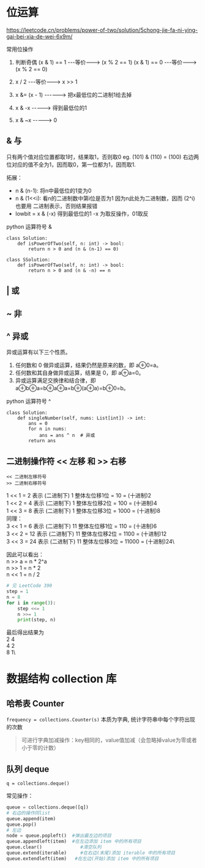 # 位运算
https://leetcode.cn/problems/power-of-two/solution/5chong-jie-fa-ni-ying-gai-bei-xia-de-wei-6x9m/

常用位操作

1. 判断奇偶
(x & 1) == 1 ---等价---> (x % 2 == 1)
(x & 1) == 0 ---等价---> (x % 2 == 0)

2. x / 2 ---等价---> x >> 1
3. x &= (x - 1) ------> 把x最低位的二进制1给去掉
4. x & -x -----> 得到最低位的1
5. x & ~x -----> 0


## & 与
只有两个值对应位置都取1时，结果取1，否则取0
eg. (101) & (110) = (100) 右边两位对应的值不全为1，因而取0，第一位都为1，因而取1.

拓展：
- n & (n-1): 将n中最低位的1变为0
- n & (1<<i): 看n的二进制数中第i位是否为1
    因为n此处为二进制数，因而 (2^i) 也要用 二进制表示，否则结果报错
- lowbit = x & (-x) 得到最低位的1
    -x 为取反操作，01取反

python 运算符号 &
```
class Solution:
    def isPowerOfTwo(self, n: int) -> bool:
        return n > 0 and (n & (n-1) == 0)

class SSolution:
    def isPowerOfTwo(self, n: int) -> bool:
        return n > 0 and (n & -n) == n 
```
## | 或
## ~ 非
## ^ 异或
异或运算有以下三个性质。
1. 任何数和 0 做异或运算，结果仍然是原来的数，即 a⊕0=a。
2. 任何数和其自身做异或运算，结果是 0，即 a⊕a=0。
3. 异或运算满足交换律和结合律，即a⊕b⊕a=b⊕a⊕a=b⊕(a⊕a)=b⊕0=b。

python 运算符号 ^
```
class Solution:
    def singleNumber(self, nums: List[int]) -> int:
        ans = 0
        for n in nums:
            ans = ans ^ n  # 异或
        return ans		
```	

## 二进制操作符 << 左移 和 >> 右移
```
<< 二进制左移符号
>> 二进制右移符号
```
1 << 1 = 2   表示 (二进制下) 1  整体左位移1位 = 10  = (十进制)2\
1 << 2 = 4   表示 (二进制下) 1  整体左位移2位 = 100 = (十进制)4\
1 << 3 = 8   表示 (二进制下) 1  整体左位移3位 = 1000 = (十进制)8\
同理：\
3 << 1 = 6   表示 (二进制下) 11  整体左位移1位 = 110  = (十进制)6\
3 << 2 = 12   表示 (二进制下) 11  整体左位移2位 = 1100 = (十进制)12\
3 << 3 = 24   表示 (二进制下) 11  整体左位移3位 = 11000 = (十进制)24\

因此可以看出：\
n >> a = n * 2^a\
n >> 1 = n * 2\
n << 1 = n / 2

```python
# 见 LeetCode 390
step = 1
n = 8
for i in range(3):
    step <<= 1
    n >>= 1
    print(step, n)
```
最后得出结果为\
2 4\
4 2\
8 1\

# 数据结构 collection 库
## 哈希表 Counter
`frequency = collections.Counter(s)` 本质为字典, 统计字符串中每个字符出现的次数 
> 可进行字典加减操作：key相同的，value值加减（会忽略掉value为零或者小于零的计数）
> 
## 队列 deque
`q = collections.deque()`

常见操作：
```python
queue = collections.deque([q])
# 右边的操作同list
queue.append(item)  
queue.pop()             
# 左边
node = queue.popleft()  #弹出最左边的项目
queue.appendleft(item)  #在左边添加 item 中的所有项目
queue.clear()              #清空队列
queue.extend(iterable)     #在右边(末尾)添加 iterable 中的所有项目
queue.extendleft(item)   #在左边(开始)添加 item 中的所有项目
```